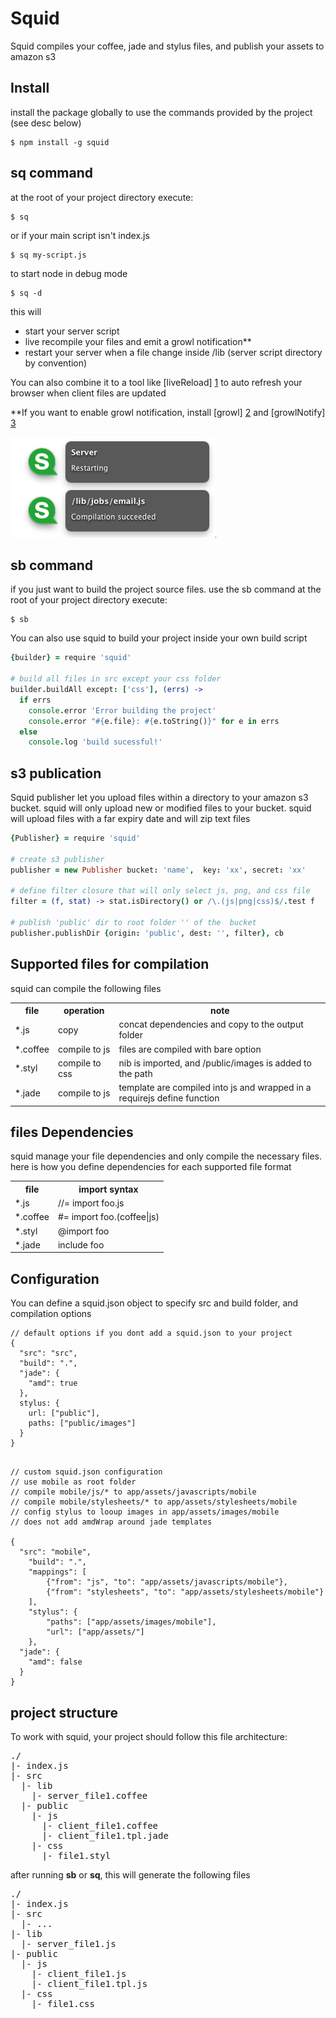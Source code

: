 Squid
=====

Squid compiles your coffee, jade and stylus files, and publish  your assets to amazon s3


Install
-------

install the package globally to use the commands provided by the project (see desc below)

```
$ npm install -g squid
```

sq command
----------

at the root of your project directory execute:

```
$ sq
```

or if your main script isn't index.js

```
$ sq my-script.js
```

to start node in debug mode

```
$ sq -d
```

this will

- start your server script
- live recompile your files and emit a growl notification**
- restart your server when a file change inside /lib (server script directory by convention)

You can also combine it to a tool like [liveReload] [1] to auto refresh your browser when client files are updated


**If you want to enable growl notification, install [growl] [2] and [growlNotify] [3]

![growl screenshot](https://github.com/pgherveou/squid/raw/gh-pages/images/growl.screenshot.png)


sb command
----------
if you just want to build the project source files. use the sb command
at the root of your project directory execute:

```
$ sb
```

You can also use squid to build your project inside your own build script

```coffee
{builder} = require 'squid'

# build all files in src except your css folder
builder.buildAll except: ['css'], (errs) ->
  if errs
    console.error 'Error building the project'
    console.error "#{e.file}: #{e.toString()}" for e in errs
  else
    console.log 'build sucessful!'
```

s3 publication
--------------

Squid publisher let you upload files within a directory to your amazon s3 bucket.
squid will only upload  new or modified files to your bucket.
squid will upload files with a far expiry date and will zip text files

```coffee
{Publisher} = require 'squid'

# create s3 publisher
publisher = new Publisher bucket: 'name',  key: 'xx', secret: 'xx'

# define filter closure that will only select js, png, and css file
filter = (f, stat) -> stat.isDirectory() or /\.(js|png|css)$/.test f

# publish 'public' dir to root folder '' of the  bucket
publisher.publishDir {origin: 'public', dest: '', filter}, cb

```


Supported files for compilation
-------------------------------

squid can compile the following files

<table>
  <tr>
    <th>file</th><th>operation</th><th>note</th>
  </tr>
  <tr>
    <td>*.js</td><td>copy</td><td>concat dependencies and copy to the output folder</td>
  </tr>
  <tr>
    <td>*.coffee</td><td>compile to js</td><td>files are compiled with bare option</td>
  </tr>
  <tr>
    <td>*.styl</td><td>compile to css</td><td>nib is imported, and /public/images is added to the path</td>
  </tr>
  <tr>
    <td>*.jade</td><td>compile to js</td><td>template are compiled into js and wrapped in a requirejs define function</td>
  </tr>
</table>

files Dependencies
-------------------

squid manage your file dependencies and only compile the necessary files.
here is how you define dependencies for each supported file format

<table>
  <tr>
    <th>file</th><th>import syntax</th>
  </tr>
  <tr>
    <td>*.js</td><td>//= import foo.js</td>
  </tr>
  <tr>
    <td>*.coffee</td><td>#= import foo.(coffee|js)</td>
  </tr>
  <tr>
    <td>*.styl</td><td>@import foo</td>
  </tr>
  <tr>
    <td>*.jade</td><td>include foo</td>
  </tr>
</table>

Configuration
-------------
You can define a squid.json object to specify src and build folder, and compilation options

```
// default options if you dont add a squid.json to your project
{
  "src": "src",
  "build": ".",
  "jade": {
    "amd": true
  },
  stylus: {
    url: ["public"],
    paths: ["public/images"]
  }
}
```

```

// custom squid.json configuration
// use mobile as root folder
// compile mobile/js/* to app/assets/javascripts/mobile
// compile mobile/stylesheets/* to app/assets/stylesheets/mobile
// config stylus to looup images in app/assets/images/mobile
// does not add amdWrap around jade templates

{
  "src": "mobile",
	"build": ".", 
	"mappings": [
		{"from": "js", "to": "app/assets/javascripts/mobile"},
		{"from": "stylesheets", "to": "app/assets/stylesheets/mobile"}
	],
	"stylus": {
		"paths": ["app/assets/images/mobile"],
		"url": ["app/assets/"]
	}, 
  "jade": {
    "amd": false
  }
}
```


project structure
-----------------

To work with squid, your project should follow this file architecture:

<pre>
./
|- index.js
|- src
  |- lib
    |- server_file1.coffee
  |- public
    |- js
      |- client_file1.coffee
      |- client_file1.tpl.jade
    |- css
      |- file1.styl
</pre>

after running **sb** or **sq**, this will generate the following files

<pre>
./
|- index.js
|- src
  |- ...
|- lib
  |- server_file1.js
|- public
  |- js
    |- client_file1.js
    |- client_file1.tpl.js
  |- css
    |- file1.css
</pre>


[1]: http://livereload.com/                                 "liveReload"
[2]: http://growl.info/growlupdateavailable                 "growl"
[3]: http://growl.info/downloads                            "growlNotify"

